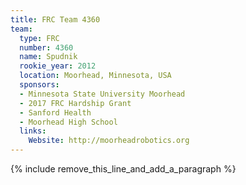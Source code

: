 ```yaml
---
title: FRC Team 4360
team:
  type: FRC
  number: 4360
  name: Spudnik
  rookie_year: 2012
  location: Moorhead, Minnesota, USA
  sponsors:
  - Minnesota State University Moorhead
  - 2017 FRC Hardship Grant
  - Sanford Health
  - Moorhead High School
  links:
    Website: http://moorheadrobotics.org
---
```


{% include remove_this_line_and_add_a_paragraph %}